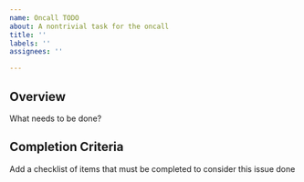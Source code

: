 ```yaml
---
name: Oncall TODO
about: A nontrivial task for the oncall
title: ''
labels: ''
assignees: ''

---
```


## Overview

What needs to be done?

## Completion Criteria

Add a checklist of items that must be completed to consider this issue done
